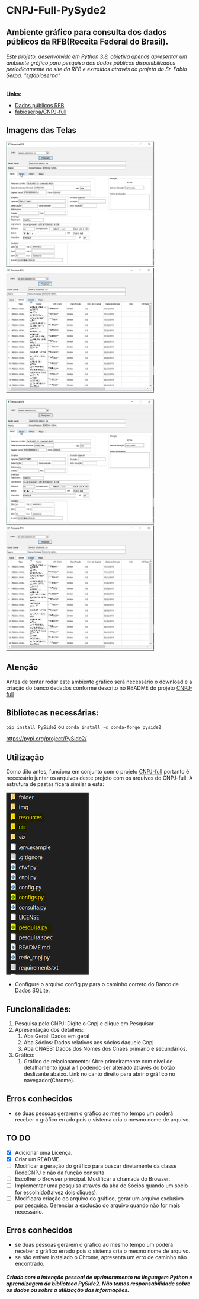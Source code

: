 # CNPJ-Full-PySyde2
## Ambiente gráfico para consulta dos dados públicos da RFB(Receita Federal do Brasil).
###### Este projeto, desenvolvido em Python 3.8, objetiva apenas apresentar um ambiente gráfico para pesquisa dos dados públicos disponibilizados periodicamente no site da RFB e extraídos através do projeto do Sr. Fabio Serpa. "@fabioserpa"
 

**Links:**
* [Dados públicos RFB](http://receita.economia.gov.br/orientacao/tributaria/cadastros/cadastro-nacional-de-pessoas-juridicas-cnpj/dados-publicos-cnpj)
* [fabioserpa/CNPJ-full](https://github.com/fabioserpa/CNPJ-full)

## Imagens das Telas

<p float="left">
  <img src="imagens/imagem1.png" width="400" />
  &#32;
  <img src="imagens/imagem2.png" width="400" /> 
</p>

&#32;

<p float="left">
  <img src="imagens/imagem1.png" width="400" />
  &#32;
  <img src="imagens/imagem2.png" width="400" /> 
</p>

## **Atenção**
Antes de tentar rodar este ambiente gráfico será necessário o download e a criação do banco dedados conforme descrito no README do projeto [CNPJ-full](https://github.com/fabioserpa/CNPJ-full)

## Bibliotecas necessárias:
`pip install PySide2`
ou 
`conda install -c conda-forge pyside2`

https://pypi.org/project/PySide2/

## Utilização
Como dito antes, funciona em conjunto com o projeto [CNPJ-full](https://github.com/fabioserpa/CNPJ-full) portanto é necessário juntar os arquivos deste projeto com os arquivos do CNPJ-full: A estrutura de pastas ficará similar a esta:

<p align="left">
  <img src="imagens/imagem9.PNG">
</p>

*	Configure  o arquivo config.py para o caminho correto do Banco de Dados SQLite.

## Funcionalidades:
1. Pesquisa pelo CNPJ: Digite o Cnpj e clique em Pesquisar
2. Apresentação dos detalhes:
   1. Aba Geral: Dados em geral
   2. Aba Sócios: Dados relativos aos sócios daquele Cnpj
   3. Aba CNAES: Dados dos Nomes dos Cnaes primário e secundários.
3. Gráfico:
   1. Gráfico de relacionamento: Abre primeiramente com nível de detalhamento igual a 1 podendo ser alterado através do botão deslizante abaixo. Link no canto direito para abrir o gráfico no navegador(Chrome).

## Erros conhecidos
* se duas pessoas gerarem o gráfico ao mesmo tempo um poderá receber o gráfico errado pois o sistema cria o mesmo nome de arquivo.

## TO DO
- [x] Adicionar uma Licença.
- [x] Criar um README.
- [ ] Modificar a geração do gráfico para buscar diretamente da classe RedeCNPJ e não da função consulta.
- [ ] Escolher o Browser principal. Modificar a chamada do Browser.
- [ ] Implementar uma pesquisa através da aba de Sócios quando um sócio for escolhido(talvez dois cliques).
- [ ] Modificara criação do arquivo do gráfico, gerar um arquivo exclusivo por pesquisa. Gerenciar a exclusão do arquivo quando não for mais necessário.

## Erros conhecidos
* se duas pessoas gerarem o gráfico ao mesmo tempo um poderá receber o gráfico errado pois o sistema cria o mesmo nome de arquivo.
* se não estiver instalado o Chrome, apresenta um erro de caminho não encontrado.




##### Criado com a intenção pessoal de aprimoramento na linguagem Python e aprendizagem da biblioteca PySide2. Não temos responsabilidade sobre os dados ou sobre a utilização das informações.
